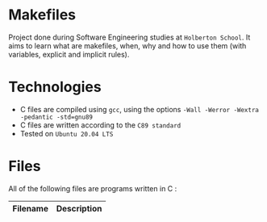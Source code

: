 # Makefiles
Project done during Software Engineering studies at `Holberton School`. It aims to learn what are makefiles, when, why and how to use them (with variables, explicit and implicit rules).

# Technologies
- C files are compiled using `gcc`, using the options `-Wall -Werror -Wextra -pedantic -std=gnu89`
- C files are written according to the `C89 standard`
- Tested on `Ubuntu 20.04 LTS`

# Files
All of the following files are programs written in C :

|**Filename**|**Description**|
|:-------|:---------:|
